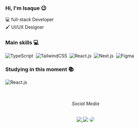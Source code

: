 ### Hi, I'm Isaque 😉 

💻 full-stack Developer  
🖌 UI/UX Designer  
  
<!--<br/>
<div>
<img height="150em" src="https://github-readme-stats.vercel.app/api?username=alcantaraDev&show_icons=true&theme=codeSTACKr&include_all_commits=true&count_private=true"/>
<img height="150em" src="https://github-readme-stats.vercel.app/api/top-langs/?username=alcantaraDev&layout=compact&langs_count=7&theme=codeSTACKr"/>
<div/>-->

### Main skills 💻
![TypeScript](https://img.shields.io/badge/-TypeScript-0D1117?style=for-the-badge&logo=typescript&labelColor=#3178C6)&nbsp;
![TailwindCSS](https://img.shields.io/badge/-Tailwindcss-0D1117?style=for-the-badge&logo=TailwindCSS&logoColor=#61DAFB&labelColor=#61DAFB)&nbsp;
![React.js](https://img.shields.io/badge/-React.js-0D1117?style=for-the-badge&logo=react&labelColor=0D1117)&nbsp;
![Next.js](https://img.shields.io/badge/-Next.js-0D1117?style=for-the-badge&logo=Next.js&logoColor=#000000&labelColor=#000000)&nbsp; 
![Figma](https://img.shields.io/badge/-Figma-0D1117?style=for-the-badge&logo=Figma&labelColor=#000000)&nbsp;
  
### Studying in this moment 📚
![React.js](https://img.shields.io/badge/-React_Native-0D1117?style=for-the-badge&logo=react&labelColor=0D1117)&nbsp;
 
<br/>
<div align="center">
<h6>Social Media</h6>
<a href="https://www.instagram.com/alcantaraui/" target="_blank"><img src="https://img.shields.io/badge/-Instagram-%23E4405F?style=for-the-badge&logo=instagram&logoColor=white"</a>
<a href = "mailto:alcantara.isaque167@gmail.com"> <img src="https://img.shields.io/badge/-Gmail-%23333?style=for-the-badge&logo=gmail&logoColor=white" target="_blank"></a>
<a href="https://www.linkedin.com/in/alcantara-developer/" target="_blank"><img src="https://img.shields.io/badge/-LinkedIn-%230077B5?style=for-the-badge&logo=linkedin&logoColor=white" style="border-radius: 30px" target="_blank"></a> 
 </div>
